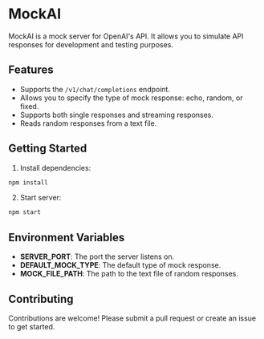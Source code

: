 # MockAI

MockAI is a mock server for OpenAI's API. It allows you to simulate API responses for development and testing purposes.

## Features

- Supports the `/v1/chat/completions` endpoint.
- Allows you to specify the type of mock response: echo, random, or fixed.
- Supports both single responses and streaming responses.
- Reads random responses from a text file.

## Getting Started

1. Install dependencies:

```bash
npm install
```

2. Start server:

```bash
npm start
```

## Environment Variables

- **SERVER_PORT**: The port the server listens on.
- **DEFAULT_MOCK_TYPE**: The default type of mock response.
- **MOCK_FILE_PATH**: The path to the text file of random responses.

## Contributing

Contributions are welcome! Please submit a pull request or create an issue to get started.
